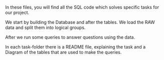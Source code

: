 In these files, you will find all the SQL code which solves specific tasks for our project.

We start by building the Database and after the tables. We load the RAW data and split them into logical groups.

After we run some queries to answer questions using the data.

In each task-folder there is a README file, explaining the task and a Diagram of the tables that are used to make the queries.